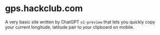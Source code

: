 # gps.hackclub.com

A very basic site written by ChatGPT `o1-preview` that lets you quickly copy your current longitude, latitude pair to your clipboard on mobile.
